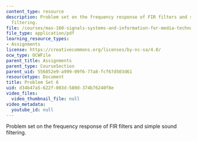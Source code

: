 ```yaml
---
content_type: resource
description: Problem set on the frequency response of FIR filters and simple sound
  filtering.
file: /courses/mas-160-signals-systems-and-information-for-media-technology-fall-2007/d34b47a5622f003d580d374b76240f8e_ps6.pdf
file_type: application/pdf
learning_resource_types:
- Assignments
license: https://creativecommons.org/licenses/by-nc-sa/4.0/
ocw_type: OCWFile
parent_title: Assignments
parent_type: CourseSection
parent_uid: 556852e9-a999-09f6-77a8-fcf67d503d61
resourcetype: Document
title: Problem Set 6
uid: d34b47a5-622f-003d-580d-374b76240f8e
video_files:
  video_thumbnail_file: null
video_metadata:
  youtube_id: null
---
```

Problem set on the frequency response of FIR filters and simple sound filtering.